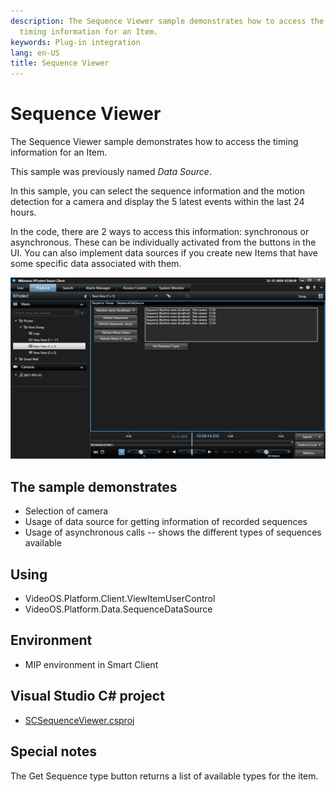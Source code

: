 ```yaml
---
description: The Sequence Viewer sample demonstrates how to access the
  timing information for an Item.
keywords: Plug-in integration
lang: en-US
title: Sequence Viewer
---
```


# Sequence Viewer

The Sequence Viewer sample demonstrates how to access the timing
information for an Item.

This sample was previously named *Data Source*.

In this sample, you can select the sequence information and the motion
detection for a camera and display the 5 latest events within the last
24 hours.

In the code, there are 2 ways to access this information: synchronous or
asynchronous. These can be individually activated from the buttons in
the UI. You can also implement data sources if you create new Items that
have some specific data associated with them.

![Sequence Viewer](sequenceSource.png)

## The sample demonstrates

-   Selection of camera
-   Usage of data source for getting information of recorded sequences
-   Usage of asynchronous calls -- shows the different types of
    sequences available

## Using

-   VideoOS.Platform.Client.ViewItemUserControl
-   VideoOS.Platform.Data.SequenceDataSource

## Environment

-   MIP environment in Smart Client

## Visual Studio C\# project

-   [SCSequenceViewer.csproj](javascript:openLink('..\\\\PluginSamples\\\\SCSequenceViewer\\\\SCSequenceViewer.csproj');)

## Special notes

The Get Sequence type button returns a list of available types for the
item.
